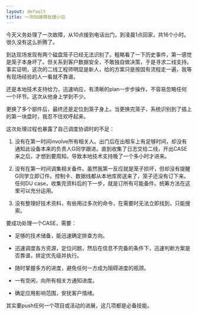 ```yaml
---
layout: default
title: 一次DU故障处理小记
---
```

今天义务处理了一次故障，从10点接到电话出门，到凌晨1点回家，共16个小时。很久没有这么折腾了。

到达现场发现有两个磁盘笼子已经无法识别了。粗略看了一下历史事件，第一感觉是笼子本身坏了。但关系到客户数据安全，不敢独自做决策，于是寻求二线支持。事实证明，这次的二线工程师明显是新人，给的方案只是按固有流程走一遍，我等有现场经验的人一看就不靠谱。

还是本地技术支持给力，迅速响应，有清晰的plan一步步操作，不容易忽略任何一个环节。这次从他身上学到不少。

更换了多个部件后，最终还是定位到笼子身上。当更换完笼子，系统识别到了插上的第一块盘时，我忍不住欢呼起来。

这次处理过程也暴露了自己调度协调时的不足：

1. 没有在第一时间involve所有相关人。出门后在出租车上有足够时间，却没有通知此设备本来的负责人G同学跟进。直到收集了日志交给二线，开出CASE来之后，才想到要周知。导致本地技术支持晚了一个多小时才进来。

2. 没有在第一时间调集相关备件。虽然我第一反应就是笼子损坏，但却没有提醒G同学立即订件。控制卡、数据线都从本地库房送来了，笼子还没有订下来。任何DU case，收集完资料后的下一步，就是订所有可能备件。统筹方法在这里可以充分运用。

3. 没有整理好技术资料，有些用过多次的命令，在需要时无法立即找到，只能搜索。

要成功处理一个CASE，需要：

+ 足够的技术储备，能迅速确定排查方向。

+ 迅速调度各方资源，定位问题，然后在信息不完备的条件下，迅速判断方案是否靠谱，排定优先级并执行。

+ 随时掌握多方的进度，避免任何一方成为阻碍进度的瓶颈。

+ 一有空闲，向所有相关方通知进度。

+ 确定应用影响范围，安抚客户情绪。

其实要push任何一个项目或活动的进展，这几项都是必备技能。
